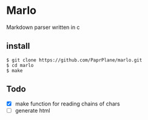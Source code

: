 # Marlo
Markdown parser written in c

## install

```
$ git clone https://github.com/PaprPlane/marlo.git
$ cd marlo
$ make
```

## Todo

- [x] make function for reading chains of chars
- [ ] generate html
